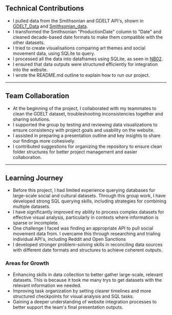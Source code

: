 ## **Technical Contributions**  

- I pulled data from the Smithsonian and GDELT API's, shown in [GDELT_Data](../code/GDELT_Data) and [Smithsonian_data](../code/Smithsonian_Data).  
- I transformed the Smithsonian "ProductionDate" column to "Date" and cleaned decade-based date formats to make them compatible with the other datasets.  
- I tried to create visualisations comparing art themes and social movement data, using SQLite to query.
- I processed all the data into dataframes using SQLite, as seen in [NB02](../code/GDELT_Data/NB02_data_processing.ipynb).  
- I ensured that data outputs were structured efficiently for integration into the website.
- I wrote the README.md outline to explain how to run our project.

---

## **Team Collaboration**  

- At the beginning of the project, I collaborated with my teammates to clean the GDELT dataset, troubleshooting inconsistencies together and sharing solutions.  
- I supported the group by testing and reviewing data visualizations to ensure consistency with project goals and usability on the website.   
- I assisted in preparing a presentation outline and key insights to share our findings more cohesively.  
- I contributed suggestions for organizing the repository to ensure clean folder structures for better project management and easier collaboration.  

---

## **Learning Journey**  

- Before this project, I had limited experience querying databases for large-scale social and cultural datasets. Through this group work, I have developed strong SQL querying skills, including strategies for combining multiple datasets.  
- I have significantly improved my ability to process complex datasets for effective visual analysis, particularly in contexts where information is sparse or incomplete.  
- One challenge I faced was finding an appropriate API to pull social movement data from. I overcame this through researching and trialing individual API's, including Reddit and Open Sanctions  
- I developed stronger problem-solving skills in reconciling data sources with different date formats and structures to achieve coherent outputs.  

### **Areas for Growth**  

- Enhancing skills in data collection to better gather large-scale, relevant datasets. This is because it took me many trys to get datasets  with the relevant information we needed. 
- Improving task organization by setting clearer timelines and more structured checkpoints for visual analysis and SQL tasks. 
- Gaining a deeper understanding of website integration processes to better support the team's final presentation outputs.  

